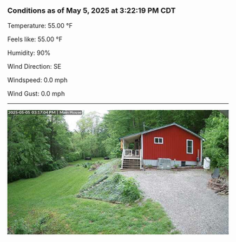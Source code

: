 ### Conditions as of May 5, 2025 at 3:22:19 PM CDT 

Temperature: 55.00 &deg;F

Feels like: 55.00 &deg;F

Humidity: 90%

Wind Direction: SE

Windspeed: 0.0 mph

Wind Gust: 0.0 mph

---

<img src="./images/latest.jpeg"/>

